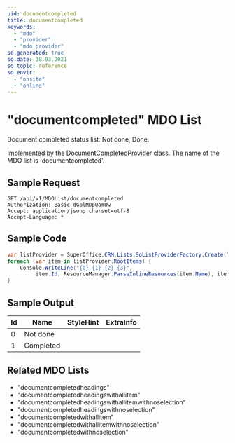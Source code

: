 ```yaml
---
uid: documentcompleted
title: documentcompleted
keywords:
  - "mdo"
  - "provider"
  - "mdo provider"
so.generated: true
so.date: 18.03.2021
so.topic: reference
so.envir:
  - "onsite"
  - "online"
---
```


# "documentcompleted" MDO List
Document completed status list: Not done, Done.



Implemented by the <see cref="T:SuperOffice.CRM.Lists.DocumentCompletedProvider">DocumentCompletedProvider</see> class.
The name of the MDO list is 'documentcompleted'.




## Sample Request

```http!
GET /api/v1/MDOList/documentcompleted
Authorization: Basic dGplMDpUamUw
Accept: application/json; charset=utf-8
Accept-Language: *

```

## Sample Code
```cs
var listProvider = SuperOffice.CRM.Lists.SoListProviderFactory.Create("documentcompleted", forceFlatList: true);
foreach (var item in listProvider.RootItems) {
    Console.WriteLine("{0} {1} {2} {3}", 
         item.Id, ResourceManager.ParseInlineResources(item.Name), item.StyleHint, item.ExtraInfo);
}
```

## Sample Output

|Id   | Name  |StyleHint|ExtraInfo |
| --- | ----- | ------- | -------- |
|0|Not done|||
|1|Completed|||


## Related MDO Lists

* "documentcompletedheadings"
* "documentcompletedheadingswithallitem"
* "documentcompletedheadingswithallitemwithnoselection"
* "documentcompletedheadingswithnoselection"
* "documentcompletedwithallitem"
* "documentcompletedwithallitemwithnoselection"
* "documentcompletedwithnoselection"

